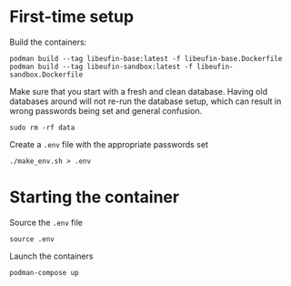 # First-time setup

Build the containers:

```
podman build --tag libeufin-base:latest -f libeufin-base.Dockerfile
podman build --tag libeufin-sandbox:latest -f libeufin-sandbox.Dockerfile
```

Make sure that you start with a fresh and clean database. Having old databases around
will not re-run the database setup, which can result in wrong passwords being set and
general confusion.

```
sudo rm -rf data
```

Create a `.env` file with the appropriate passwords set

```
./make_env.sh > .env
```

# Starting the container

Source the `.env` file

```
source .env
```

Launch the containers

```
podman-compose up
```
